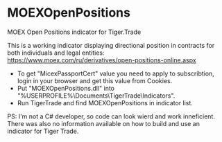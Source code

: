 # MOEXOpenPositions
MOEX Open Positions indicator for Tiger.Trade

This is a working indicator displaying directional position in contracts for both individuals and legal entities:
https://www.moex.com/ru/derivatives/open-positions-online.aspx

- To get "MicexPassportCert" value you need to apply to subscribtion, login in your browser and get this value from Cookies.
- Put "MOEXOpenPositions.dll" into "%USERPROFILE%\Documents\TigerTrade\Indicators".
- Run TigerTrade and find MOEXOpenPositions in indicator list.

PS: I'm not a C# developer, so code can look wierd and work inneficient. There was also no information available on how to build and use an indicator for Tiger Trade.
